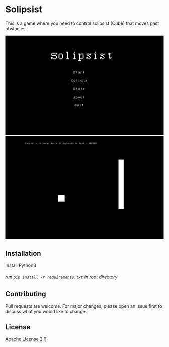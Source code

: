 # Solipsist

This is a game where you need to control solipsist (Cube) that moves past obstacles.

![Main Menu](images/MainMenu.png)
![Gameplay](images/Gameplay.png)

## Installation

Install Python3
###### run ``pip install -r requirements.txt`` in root directory

## Contributing
Pull requests are welcome. For major changes, please open an issue first to discuss what you would like to change.

## License
[Apache License 2.0](http://www.apache.org/licenses/LICENSE-2.0)
